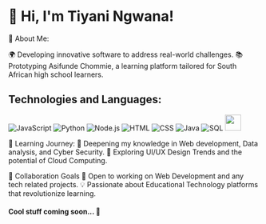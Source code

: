 
# 👋 Hi, I'm Tiyani Ngwana!


🌟 About Me:

🌍 Developing innovative software to address real-world challenges.
📚 Prototyping Asifunde Chommie, a learning platform tailored for South African high school learners.

## Technologies and Languages:

![JavaScript](https://skillicons.dev/icons?i=js)
![Python](https://skillicons.dev/icons?i=python)
![Node.js](https://skillicons.dev/icons?i=nodejs)
![HTML](https://skillicons.dev/icons?i=html)
![CSS](https://skillicons.dev/icons?i=css)
![Java](https://skillicons.dev/icons?i=java)
![SQL](https://skillicons.dev/icons?i=mysql)
<img height="32" width="32" src="https://cdn.jsdelivr.net/npm/simple-icons@v13/icons/jira.svg" />

🌱 Learning Journey:
🔐 Deepening my knowledge in Web development, Data analysis, and Cyber Security.
🎨 Exploring UI/UX Design Trends and the potential of Cloud Computing.

👯 Collaboration Goals
🤝 Open to working on Web Development and any tech related projects.
💡 Passionate about Educational Technology platforms that revolutionize learning.

#### Cool stuff coming soon... 📇

<!--
**ngwanatiyani/ngwanatiyani** is a ✨ _special_ ✨ repository because its `README.md` (this file) appears on your GitHub profile.


-->
